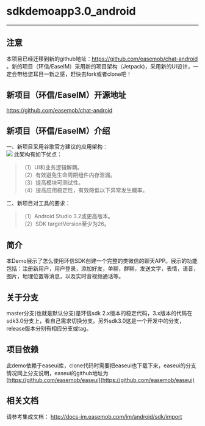 # sdkdemoapp3.0_android
--------
## 注意
本项目已经迁移到新的github地址：https://github.com/easemob/chat-android 。新的项目（环信/EaseIM）采用新的项目架构（Jetpack)，采用新的UI设计，一定会带给您耳目一新之感，赶快去fork或者clone吧！
## 新项目（环信/EaseIM）开源地址
https://github.com/easemob/chat-android
## 新项目（环信/EaseIM）介绍
一、新项目采用谷歌官方建议的应用架构：</br>
![](https://developer.android.google.cn/topic/libraries/architecture/images/final-architecture.png)
此架构有如下优点：</br>
>（1）UI和业务逻辑解耦。</br>
>（2）有效避免生命周期组件内存泄漏。</br>
>（3）提高模块可测试性。</br>
>（4）提高应用稳定性，有效降低以下异常发生概率。</br>

二、新项目对工具的要求：</br>
>（1）Android Studio 3.2或更高版本。</br>
>（2）SDK targetVersion至少为26。</br>
## 简介
本Demo展示了怎么使用环信SDK创建一个完整的类微信的聊天APP。展示的功能包括：注册新用户，用户登录，添加好友，单聊，群聊，发送文字，表情，语音，图片，地理位置等消息，以及实时音视频通话等。
## 关于分支
master分支(也就是默认分支)是环信sdk 2.x版本的稳定代码，3.x版本的代码在sdk3.0分支上，看自己需求切换分支。另外sdk3.0这是一个开发中的分支，release版本分别有相应分支或tag。
## 项目依赖
此demo依赖于easeui库，clone代码时需要把easeui也下载下来，easeui的分支情况同上分支说明，easeui的github地址为[https://github.com/easemob/easeui](https://github.com/easemob/easeui)

## 相关文档
请参考集成文档： http://docs-im.easemob.com/im/android/sdk/import
